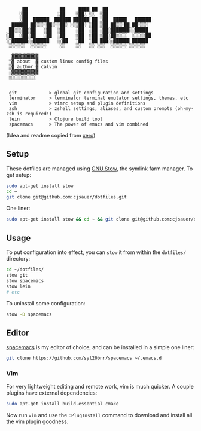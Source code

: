 ```
      ██            ██     ████ ██  ██                
     ░██           ░██    ░██░ ░░  ░██                
     ░██  ██████  ██████ ██████ ██ ░██  █████   ██████
  ██████ ██░░░░██░░░██░ ░░░██░ ░██ ░██ ██░░░██ ██░░░░ 
 ██░░░██░██   ░██  ░██    ░██  ░██ ░██░███████░░█████ 
░██  ░██░██   ░██  ░██    ░██  ░██ ░██░██░░░░  ░░░░░██
░░██████░░██████   ░░██   ░██  ░██ ███░░██████ ██████ 
 ░░░░░░  ░░░░░░     ░░    ░░   ░░ ░░░  ░░░░░░ ░░░░░░  
 
  ▓▓▓▓▓▓▓▓▓▓
 ░▓ about  ▓ custom linux config files
 ░▓ author ▓ calvin
 ░▓▓▓▓▓▓▓▓▓▓
 ░░░░░░░░░░


 git            > global git configuration and settings
 terminator     > terminator terminal emulator settings, themes, etc
 vim            > vimrc setup and plugin definitions
 zsh            > zshell settings, aliases, and custom prompts (oh-my-zsh is required!)
 lein           > Clojure build tool
 spacemacs      > The power of emacs and vim combined
```

(Idea and readme copied from [xero](https://github.com/xero/dotfiles))

## Setup

These dotfiles are managed using [GNU Stow](https://www.gnu.org/software/stow/),
the symlink farm manager. To get setup:

```bash
sudo apt-get install stow
cd ~
git clone git@github.com:cjsauer/dotfiles.git
```

One liner:

```bash
sudo apt-get install stow && cd ~ && git clone git@github.com:cjsauer/dotfiles.git
```

## Usage

To put configuration into effect, you can `stow` it from within the `dotfiles/`
directory:

```bash
cd ~/dotfiles/
stow git
stow spacemacs
stow lein
# etc
```

To uninstall some configuration:

```bash
stow -D spacemacs
```

## Editor

[spacemacs](http://spacemacs.org/) is my editor of choice, and can be installed
in a simple one liner:

```bash
git clone https://github.com/syl20bnr/spacemacs ~/.emacs.d
```

### Vim

For very lightweight editing and remote work, vim is much quicker. A couple
plugins have external dependencies:

```bash
sudo apt-get install build-essential cmake
```

Now run `vim` and use the `:PlugInstall` command to download and install all the
vim plugin goodness.
